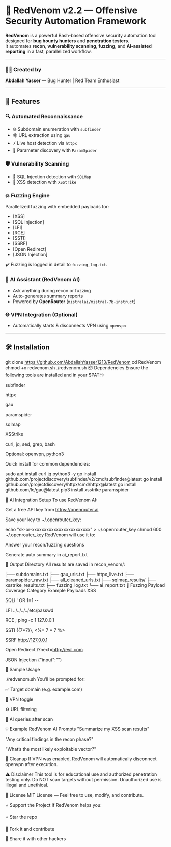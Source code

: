 # 🐍 RedVenom v2.2 — Offensive Security Automation Framework

**RedVenom** is a powerful Bash-based offensive security automation tool designed for **bug bounty hunters** and **penetration testers**.  
It automates **recon**, **vulnerability scanning**, **fuzzing**, and **AI-assisted reporting** in a fast, parallelized workflow.

---

### 👨‍💻 Created by
**Abdallah Yasser** — Bug Hunter | Red Team Enthusiast

---

## 🚀 Features

### 🔍 Automated Reconnaissance
- 🌐 Subdomain enumeration with `subfinder`
- 🕸️ URL extraction using `gau`
- ⚡ Live host detection via `httpx`
- 🎯 Parameter discovery with `ParamSpider`

### 🛡️ Vulnerability Scanning
- 💉 SQL Injection detection with `SQLMap`
- 🧪 XSS detection with `XSStrike`

### 💥 Fuzzing Engine
Parallelized fuzzing with embedded payloads for:
- [XSS]
- [SQL Injection]
- [LFI]
- [RCE]
- [SSTI]
- [SSRF]
- [Open Redirect]
- [JSON Injection]

✔️ Fuzzing is logged in detail to `fuzzing_log.txt`.

### 🤖 AI Assistant (RedVenom AI)
- Ask anything during recon or fuzzing
- Auto-generates summary reports
- Powered by **OpenRouter** (`mistralai/mistral-7b-instruct`)

### 🌐 VPN Integration (Optional)
- Automatically starts & disconnects VPN using `openvpn`

---

## 🛠️ Installation

git clone https://github.com/AbdallahYasser1213/RedVenom
cd RedVenom
chmod +x redvenom.sh
./redvenom.sh
📦 Dependencies
Ensure the following tools are installed and in your $PATH:

subfinder

httpx

gau

paramspider

sqlmap

XSStrike

curl, jq, sed, grep, bash

Optional: openvpn, python3

Quick install for common dependencies:

sudo apt install curl jq python3 -y
go install github.com/projectdiscovery/subfinder/v2/cmd/subfinder@latest
go install github.com/projectdiscovery/httpx/cmd/httpx@latest
go install github.com/lc/gau@latest
pip3 install xsstrike paramspider

🤖 AI Integration Setup
To use RedVenom AI:

Get a free API key from https://openrouter.ai

Save your key to ~/.openrouter_key:


echo "sk-or-xxxxxxxxxxxxxxxxxxxxxxxx" > ~/.openrouter_key
chmod 600 ~/.openrouter_key
RedVenom will use it to:

Answer your recon/fuzzing questions

Generate auto summary in ai_report.txt

📁 Output Directory
All results are saved in recon_venom/:


├── subdomains.txt
├── gau_urls.txt
├── httpx_live.txt
├── paramspider_raw.txt
├── all_cleaned_urls.txt
├── sqlmap_results/
├── xsstrike_results.txt
├── fuzzing_log.txt
└── ai_report.txt
🧠 Fuzzing Payload Coverage
Category	Example Payloads
XSS	<script>alert(1)</script>

SQLi	' OR 1=1 --

LFI	../../../../etc/passwd

RCE	; ping -c 1 127.0.0.1

SSTI	{{7*7}}, <%= 7 * 7 %>

SSRF	http://127.0.0.1

Open Redirect	/?next=http://evil.com

JSON Injection	{"input":"<script>alert(1)</script>"}

🧪 Sample Usage

./redvenom.sh
You’ll be prompted for:

✅ Target domain (e.g. example.com)

🔐 VPN toggle

⚙️ URL filtering

🤖 AI queries after scan

💡 Example RedVenom AI Prompts
"Summarize my XSS scan results"

"Any critical findings in the recon phase?"

"What’s the most likely exploitable vector?"

🧼 Cleanup
If VPN was enabled, RedVenom will automatically disconnect openvpn after execution.

⚠️ Disclaimer
This tool is for educational use and authorized penetration testing only.
Do NOT scan targets without permission. Unauthorized use is illegal and unethical.

📃 License
MIT License — Feel free to use, modify, and contribute.

⭐ Support the Project
If RedVenom helps you:

⭐ Star the repo

🍴 Fork it and contribute

💬 Share it with other hackers
